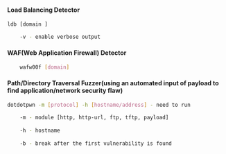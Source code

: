 #### Load Balancing Detector
```bash
ldb [domain ]

	-v - enable verbose output
```



#### WAF(Web Application Firewall) Detector
```bash
	wafw00f [domain]
```



#### Path/Directory Traversal Fuzzer(using an automated input of payload to find application/network security flaw)
```bash
dotdotpwn -m [protocol] -h [hostname/address] - need to run

	-m - module [http, http-url, ftp, tftp, payload]
	
	-h - hostname
	
	-b - break after the first vulnerability is found
```
     
